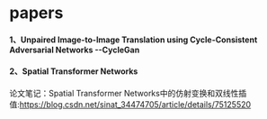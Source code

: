 # papers
#### 1、Unpaired Image-to-Image Translation using Cycle-Consistent Adversarial Networks --CycleGan

#### 2、Spatial Transformer Networks  
论文笔记：Spatial Transformer Networks中的仿射变换和双线性插值:https://blog.csdn.net/sinat_34474705/article/details/75125520


